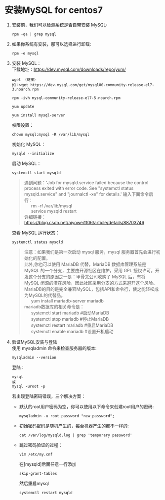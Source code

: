 # **安装MySQL for centos7**

1. 安装前，我们可以检测系统是否自带安装 MySQL:  
    ```
    rpm -qa | grep mysql
    ```
2. 如果你系统有安装，那可以选择进行卸载:  
    ```
    rpm -e mysql
    ```
3. 安装 MySQL：  
    下载地址：https://dev.mysql.com/downloads/repo/yum/  
    ```
    wget （链接）
    如：wget https://dev.mysql.com/get/mysql80-community-release-el7-3.noarch.rpm
    ```
    ```
    rpm -ivh mysql-community-release-el7-5.noarch.rpm
    ```
    ```
    yum update
    ```
    ```
    yum install mysql-server
    ```
    权限设置： 
    ```
    chown mysql:mysql -R /var/lib/mysql
    ```
    初始化 MySQL：
    ```
    mysqld --initialize
    ```
    启动 MySQL：
    ```
    systemctl start mysqld
    ```
    > 遇到问题：'Job for mysqld.service failed because the control process exited with error code. See "systemctl status mysqld.service" and "journalctl -xe" for details.'  输入下面命令后行：  
    &ensp; &ensp; rm -rf /var/lib/mysql  
    &ensp; &ensp; service mysqld restart  
    详细链接：https://blog.csdn.net/aiyowei1106/article/details/88703746


    查看 MySQL 运行状态：
    ```
    systemctl status mysqld
    ```
    
    >注意：如果我们是第一次启动 mysql 服务，mysql 服务器首先会进行初始化的配置。  
    此外,你也可以使用 MariaDB 代替，MariaDB 数据库管理系统是 MySQL 的一个分支，主要由开源社区在维护，采用 GPL 授权许可。开发这个分支的原因之一是：甲骨文公司收购了 MySQL 后，有将 MySQL 闭源的潜在风险，因此社区采用分支的方式来避开这个风险。  
    MariaDB的目的是完全兼容MySQL，包括API和命令行，使之能轻松成为MySQL的代替品。  
    &ensp; &ensp; yum install mariadb-server mariadb   
    mariadb数据库的相关命令是：  
    &ensp; &ensp; systemctl start mariadb  #启动MariaDB  
    &ensp; &ensp; systemctl stop mariadb  #停止MariaDB  
    &ensp; &ensp; systemctl restart mariadb  #重启MariaDB  
    &ensp; &ensp; systemctl enable mariadb  #设置开机启动  

4. 验证MySQL安装与登陆  
    使用 mysqladmin 命令来检查服务器的版本:  
    ```
    mysqladmin --version
    ```
    登陆：
    ```
    mysql 
    或
    mysql -uroot -p
    ```

    若出现登陆密码错误，三个解决方案： 
    + 默认的root用户密码为空，你可以使用以下命令来创建root用户的密码:  
        ```
        mysqladmin -u root password "new_password";
        ```
    + 初始密码密码是随机产生的，每台机器产生的都不一样的:
        ```
        cat /var/log/mysqld.log | grep 'temporary password'
        ```
    + 跳过密码验证的过程：
        ```
        vim /etc/my.cnf
        ```
        在[mysqld]后面任意一行添加
        ```
        skip-grant-tables
        ```
        然后重启mysql
        ```
        systemctl restart mysqld
        ```
    